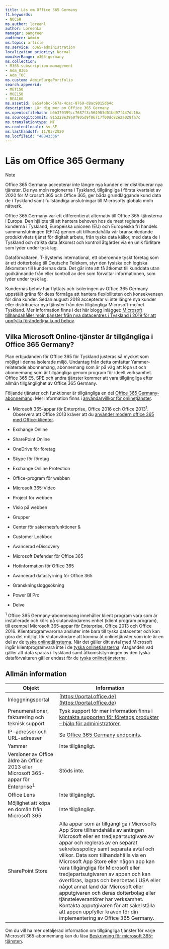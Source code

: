 ```yaml
---
title: Läs om Office 365 Germany
f1.keywords:
- NOCSH
ms.author: loreenl
author: LoreenLa
manager: pamgreen
audience: Admin
ms.topic: article
ms.service: o365-administration
localization_priority: Normal
monikerRange: o365-germany
ms.collection:
- M365-subscription-management
- Adm_O365
- Adm_TOC
ms.custom: AdminSurgePortfolio
search.appverid:
- MET150
- MOE150
- BEA160
ms.assetid: 8a5a4bbc-667a-4cac-8769-d8ac9015db4c
description: Lär dig mer om Office 365 Germany.
ms.openlocfilehash: b0b370399cc7687f3c564903d01bd07f447dc16a
ms.sourcegitcommit: 815229e39a0f905d9f06717f00dc82e2a028fa7c
ms.translationtype: MT
ms.contentlocale: sv-SE
ms.lasthandoff: 11/03/2020
ms.locfileid: "48843336"
---
```

# <a name="learn-about-office-365-germany"></a>Läs om Office 365 Germany

> [!NOTE]
> Office 365 Germany accepterar inte längre nya kunder eller distribuerar nya tjänster. De nya moln regionerna i Tyskland, tillgängliga i första kvartalet av 2020 för Microsoft 365 och Office 365, ger båda grundläggande kund data de i Tyskland samt fullständiga anslutningar till Microsofts globala moln nätverk.

Office 365 Germany var ett differentierat alternativ till Office 365-tjänsterna i Europa. Den hjälpte till att hantera behoven hos de mest reglerade kunderna i Tyskland, Europeiska unionen (EU) och Europeiska fri handels sammanslutningen (EFTA) genom att tillhandahålla vår branschledande produktivitets tjänst för digitalt arbete, från tyska data källor, med data de i Tyskland och strikta data åtkomst och kontroll åtgärder via en unik förlitare som lyder under tysk lag.
  
Dataförvaltaren, T-Systems International, ett oberoende tyskt företag som är ett dotterbolag till Deutsche Telekom, styr den fysiska och logiska åtkomsten till kundernas data. Det går inte att få åtkomst till kunddata utan godkännande från eller kontroll av den som förvaltar informationen, som lyder under tysk lag.
  
Kundernas behov har flyttats och isoleringen av Office 365 Germany uppställt gräns för dess förmåga att hantera flexibiliteten och konsekvensen för dina kunder. Sedan augusti 2018 accepterar vi inte längre nya kunder eller distribuerar nya tjänster från den tillgängliga Microsoft-molnet Tyskland. Mer information finns i det här blogg inlägget: [Microsoft tillhandahåller moln tjänster från nya datacentres i Tyskland i 2019 för att uppfylla föränderliga kund behov](https://go.microsoft.com/fwlink/p/?linkid=839016).
  
## <a name="which-microsoft-online-services-are-available-in-office-365-germany"></a>Vilka Microsoft Online-tjänster är tillgängliga i Office 365 Germany?

Plan erbjudanden för Office 365 för Tyskland justeras så mycket som möjligt i denna isolerade miljö. Undantag från detta omfattar Yammer-relaterade abonnemang, abonnemang som är på väg att löpa ut och abonnemang som är tillgängliga genom program för ideell verksamhet. Office 365 E5, SPE och andra tjänster kommer att vara tillgängliga efter allmän tillgänglighet av Office 365 Germany. 
  
Följande tjänster och funktioner är tillgängliga en del [Office 365 Germany-abonnemang](https://go.microsoft.com/fwlink/p/?linkid=839016). Mer information finns i [användarvillkor för onlinetjänster](http://microsoftvolumelicensing.com/DocumentSearch.aspx?Mode=3&amp;DocumentTypeId=46).
  
- Microsoft 365-appar för Enterprise, Office 2016 och Office 2013<sup>1</sup>. Observera att Office 2013 kräver att du [använder modern office 365 med Office-klienter](https://docs.microsoft.com/microsoft-365/enterprise/modern-auth-for-office-2013-and-2016).
    
- Exchange Online
    
- SharePoint Online
    
- OneDrive för företag
    
- Skype för företag
    
- Exchange Online Protection
    
- Office-program för webben
    
- Microsoft 365-Video
    
- Project för webben
    
- Visio på webben
    
- Grupper
    
- Center för säkerhetsfunktioner &amp;
    
- Customer Lockbox
    
- Avancerad eDiscovery
    
- Microsoft Defender för Office 365
    
- Hotinformation för Office 365
    
- Avancerad datastyrning för Office 365
    
- Granskningsloggsökning
    
- Power BI Pro
    
- Delve
    
<sup>1</sup> Office 365 Germany-abonnemang innehåller klient program vara som är installerade och körs på slutanvändarens enhet (klient program program), till exempel Microsoft 365-appar för Enterprise, Office 2013 och Office 2016. Klientprogramvarorna ansluter inte bara till tyska datacenter och kan göra det möjligt för slutanvändare att komma åt onlinetjänster som inte är en del av de [tyska onlinetjänsterna](http://microsoftvolumelicensing.com/DocumentSearch.aspx?Mode=3&amp;DocumentTypeId=58). När det gäller ditt avtal med Microsoft ingår klientprogramvara inte i de [tyska onlinetjänsterna](http://microsoftvolumelicensing.com/DocumentSearch.aspx?Mode=3&amp;DocumentTypeId=58). Åtaganden vad gäller att data sparas i Tyskland samt åtkomststyrningen av den tyska dataförvaltaren gäller endast för de [tyska onlinetjänsterna](http://microsoftvolumelicensing.com/DocumentSearch.aspx?Mode=3&amp;DocumentTypeId=58).
  
## <a name="general-information"></a>Allmän information

|Objekt|Information |
|-----|-----|
|Inloggningsportal  <br/> |[https://portal.office.de](https://portal.office.de)  <br/> |
|Prenumerationer, fakturering och teknisk support  <br/> |Tysk support för mer information finns i [kontakta supporten för företags produkter – hjälp för administratörer](../contact-support-for-business-products.md).  <br/> |
|IP-adresser och URL-adresser  <br/> |Se [Office 365 Germany endpoints](https://docs.microsoft.com/microsoft-365/enterprise/microsoft-365-germany-endpoints).  <br/> |
|Yammer  <br/> |Inte tillgängligt.  <br/> |
|Versioner av Office äldre än Office 2013 eller Microsoft 365-appar för Enterprise<sup>1</sup> <br/> |Stöds inte.  <br/> |
|Office Lens  <br/> |Inte tillgängligt.  <br/> |
|Möjlighet att köpa en domän från Microsoft 365  <br/> |Inte tillgängligt.  <br/> |
|SharePoint Store  <br/> |Alla appar som är tillgängliga i Microsofts App Store tillhandahålls av antingen Microsoft eller en tredjepartsutgivare av appar och regleras av en separat sekretesspolicy samt separata avtal och villkor. Data som tillhandahålls via en Microsoft App Store eller någon app kan vara tillgängliga för Microsoft eller tredjepartsutgivaren av appen och kan överföras, lagras och bearbetas i USA eller något annat land där Microsoft eller apputgivaren och deras dotterbolag eller tjänsteleverantörer har verksamhet. Kontakta apputgivaren för att säkerställa att appen uppfyller kraven för din implementering av Office 365 Germany.  <br/> |
   
Om du vill ha mer detaljerad information om tillgängliga tjänster för varje Microsoft 365-abonnemang kan du läsa [Beskrivning för microsoft 365-tjänsten](https://docs.microsoft.com/office365/servicedescriptions/office-365-platform-service-description/office-365-platform-service-description).